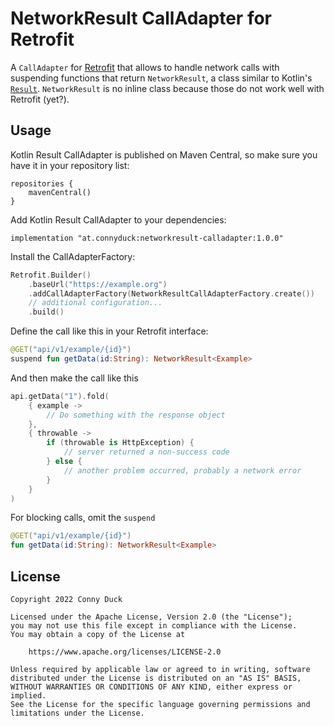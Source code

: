 # NetworkResult CallAdapter for Retrofit

A `CallAdapter` for [Retrofit](https://github.com/square/retrofit) that allows to handle network calls with suspending functions that return `NetworkResult`, a class similar to Kotlin's [`Result`](https://kotlinlang.org/api/latest/jvm/stdlib/kotlin/-result/).
`NetworkResult` is no inline class because those do not work well with Retrofit (yet?).

## Usage

Kotlin Result CallAdapter is published on Maven Central, so make sure you have it in your repository list:

```
repositories {
    mavenCentral()
}
```

Add Kotlin Result CallAdapter to your dependencies:

```
implementation "at.connyduck:networkresult-calladapter:1.0.0"
```

Install the CallAdapterFactory:

```Kotlin
Retrofit.Builder()
    .baseUrl("https://example.org")
    .addCallAdapterFactory(NetworkResultCallAdapterFactory.create())
    // additional configuration...
    .build()
```

Define the call like this in your Retrofit interface:

```Kotlin
@GET("api/v1/example/{id}")
suspend fun getData(id:String): NetworkResult<Example>
```

And then make the call like this

```Kotlin
api.getData("1").fold(
    { example ->
        // Do something with the response object
    },
    { throwable ->
        if (throwable is HttpException) {
            // server returned a non-success code
        } else {
            // another problem occurred, probably a network error
        }
    }
)
```

For blocking calls, omit the `suspend`

```Kotlin
@GET("api/v1/example/{id}")
fun getData(id:String): NetworkResult<Example>
```

## License

```
Copyright 2022 Conny Duck

Licensed under the Apache License, Version 2.0 (the "License");
you may not use this file except in compliance with the License.
You may obtain a copy of the License at

    https://www.apache.org/licenses/LICENSE-2.0

Unless required by applicable law or agreed to in writing, software
distributed under the License is distributed on an "AS IS" BASIS,
WITHOUT WARRANTIES OR CONDITIONS OF ANY KIND, either express or implied.
See the License for the specific language governing permissions and
limitations under the License.
```
